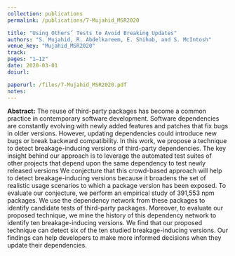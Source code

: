 ```yaml
---
collection: publications
permalink: /publications/7-Mujahid_MSR2020

title: "Using Others’ Tests to Avoid Breaking Updates"
authors: "S. Mujahid, R. Abdelkareem, E. Shihab, and S. McIntosh"
venue_key: "Mujahid_MSR2020"
track: 
pages: "1–12"
date: 2020-03-01
doiurl: 

paperurl: /files/7-Mujahid_MSR2020.pdf
notes:
---
```


**Abstract:** The reuse of third-party packages has become a common practice in contemporary software development. Software dependencies are constantly evolving with newly added features and patches that  fix bugs in older versions. However, updating dependencies could introduce new bugs or break backward compatibility. In this work, we propose a technique to detect breakage-inducing versions of third-party dependencies. The key insight behind our approach is to leverage the automated test suites of other projects that depend upon the same dependency to test newly released versions We conjecture that this crowd-based approach will help to detect breakage-inducing versions because it broadens the set of realistic usage scenarios to which a package version has been exposed. To evaluate our conjecture, we perform an empirical study of 391,553 npm packages. We use the dependency network from these packages to identify candidate tests of third-party packages. Moreover, to evaluate our proposed technique, we mine the history of this dependency network to identify ten breakage-inducing versions. We find that our proposed technique can detect six of the ten studied breakage-inducing versions. Our findings can help developers to make more informed decisions when they update their dependencies.